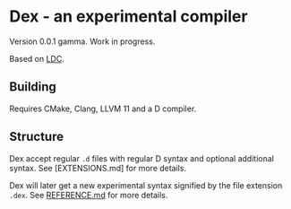 # Dex - an experimental compiler

Version 0.0.1 gamma. Work in progress.

Based on [LDC](https://wiki.dlang.org/LDC).

## Building

Requires CMake, Clang, LLVM 11 and a D compiler.


## Structure

Dex accept regular `.d` files with regular D syntax and optional additional syntax. See [EXTENSIONS.md] for more details.

Dex will later get a new experimental syntax signified by the file extension `.dex`.  See [REFERENCE.md](REFERENCE.md) for more details.
